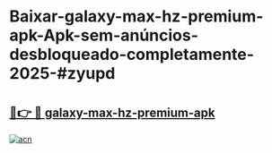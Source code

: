 # Baixar-galaxy-max-hz-premium-apk-Apk-sem-anúncios-desbloqueado-completamente-2025-#zyupd

# <h2><a href="https://ainizakaria.my?title=galaxy-max-hz-premium-apk&ref=24M">🔗👉 🔴 galaxy-max-hz-premium-apk</a></h2>

[![acn](https://github.com/user-attachments/assets/0f9c940e-d8b0-45ae-aac7-cd30a18b3e1c)](https://ainizakaria.my?title=galaxy-max-hz-premium-apk&ref=24M)

